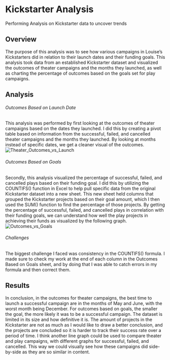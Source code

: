 # Kickstarter Analysis
Performing Analysis on Kickstarter data to uncover trends
## Overview
The purpose of this analysis was to see how various campaigns in Louise’s Kickstarters did in relation to their launch dates and their funding goals. This analysis took data from an established Kickstarter dataset and visualized the outcomes of theater campaigns and the months they launched, as well as charting the percentage of outcomes based on the goals set for play campaigns.
## Analysis
###### Outcomes Based on Launch Date
This analysis was performed by first looking at the outcomes of theater campaigns based on the dates they launched. I did this by creating a pivot table based on information from the successful, failed, and cancelled theater campaigns and the months they launched. By looking at months instead of specific dates, we get a cleaner visual of the outcomes. 
![Theater_Outcomes_vs_Launch](https://user-images.githubusercontent.com/100382595/159180164-fc12288e-cc14-40aa-9783-44218c1a3759.png)
###### Outcomes Based on Goals
Secondly, this analysis visualized the percentage of successful, failed, and cancelled plays based on their funding goal. I did this by utilizing the COUNTIFS() function in Excel to help pull specific data from the original Kickstarter dataset into a new sheet. This new sheet held columns that grouped the Kickstarter projects based on their goal amount, which I then used the SUM() function to find the percentage of those projects. By getting the percentage of successful, failed, and cancelled plays in correlation with their funding goals, we can understand how well the play projects in achieving their funds as visualized by the following graph.
![Outcomes_vs_Goals](https://user-images.githubusercontent.com/100382595/159180547-2a1b2dce-c8e4-4774-80fd-c5979030e9ea.png)
###### Challenges
The biggest challenge I faced was consistency in the COUNTIFS() formula. I made sure to check my work at the end of each column in the Outcomes Based on Goals sheet, and by doing that I was able to catch errors in my formula and then correct them. 
## Results
In conclusion, in the outcomes for theater campaigns, the best time to launch a successful campaign are in the months of May and June, with the worst month being December. For outcomes based on goals, the smaller the goal, the more likely it was to be a successful campaign. The dataset is limited in its size and how definitive it is. The amount of projects in the Kickstarter are not as much as I would like to draw a better conclusion, and the projects are concluded so it is harder to track their success rate over a period of time. I think another line graph could be used to compare theater and play campaigns, with different graphs for successful, failed, and cancelled. This way we could visually see how these campaigns did side-by-side as they are so similar in content. 
